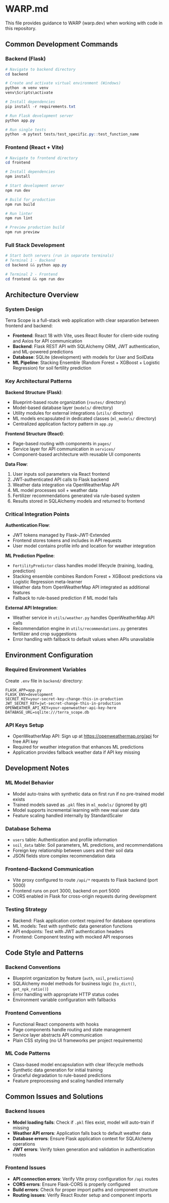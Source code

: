 # WARP.md

This file provides guidance to WARP (warp.dev) when working with code in this repository.

## Common Development Commands

### Backend (Flask)
```powershell
# Navigate to backend directory
cd backend

# Create and activate virtual environment (Windows)
python -m venv venv
venv\Scripts\activate

# Install dependencies
pip install -r requirements.txt

# Run Flask development server
python app.py

# Run single tests
python -m pytest tests/test_specific.py::test_function_name
```

### Frontend (React + Vite)
```powershell
# Navigate to frontend directory
cd frontend

# Install dependencies
npm install

# Start development server
npm run dev

# Build for production
npm run build

# Run linter
npm run lint

# Preview production build
npm run preview
```

### Full Stack Development
```powershell
# Start both servers (run in separate terminals)
# Terminal 1 - Backend
cd backend && python app.py

# Terminal 2 - Frontend  
cd frontend && npm run dev
```

## Architecture Overview

### System Design
Terra Scope is a full-stack web application with clear separation between frontend and backend:

- **Frontend**: React 18 with Vite, uses React Router for client-side routing and Axios for API communication
- **Backend**: Flask REST API with SQLAlchemy ORM, JWT authentication, and ML-powered predictions
- **Database**: SQLite (development) with models for User and SoilData
- **ML Pipeline**: Stacking Ensemble (Random Forest + XGBoost + Logistic Regression) for soil fertility prediction

### Key Architectural Patterns

**Backend Structure (Flask)**:
- Blueprint-based route organization (`routes/` directory)
- Model-based database layer (`models/` directory)  
- Utility modules for external integrations (`utils/` directory)
- ML models encapsulated in dedicated classes (`ml_models/` directory)
- Centralized application factory pattern in `app.py`

**Frontend Structure (React)**:
- Page-based routing with components in `pages/`
- Service layer for API communication in `services/`
- Component-based architecture with reusable UI components

**Data Flow**:
1. User inputs soil parameters via React frontend
2. JWT-authenticated API calls to Flask backend
3. Weather data integration via OpenWeatherMap API
4. ML model processes soil + weather data
5. Fertilizer recommendations generated via rule-based system
6. Results stored in SQLAlchemy models and returned to frontend

### Critical Integration Points

**Authentication Flow**:
- JWT tokens managed by Flask-JWT-Extended
- Frontend stores tokens and includes in API requests
- User model contains profile info and location for weather integration

**ML Prediction Pipeline**:
- `FertilityPredictor` class handles model lifecycle (training, loading, prediction)
- Stacking ensemble combines Random Forest + XGBoost predictions via Logistic Regression meta-learner  
- Weather data from OpenWeatherMap API integrated as additional features
- Fallback to rule-based prediction if ML model fails

**External API Integration**:
- Weather service in `utils/weather.py` handles OpenWeatherMap API calls
- Recommendation engine in `utils/recommendations.py` generates fertilizer and crop suggestions
- Error handling with fallback to default values when APIs unavailable

## Environment Configuration

### Required Environment Variables
Create `.env` file in `backend/` directory:
```
FLASK_APP=app.py
FLASK_ENV=development
SECRET_KEY=your-secret-key-change-this-in-production
JWT_SECRET_KEY=jwt-secret-change-this-in-production
OPENWEATHER_API_KEY=your-openweather-api-key-here
DATABASE_URL=sqlite:///terra_scope.db
```

### API Keys Setup
- OpenWeatherMap API: Sign up at https://openweathermap.org/api for free API key
- Required for weather integration that enhances ML predictions
- Application provides fallback weather data if API key missing

## Development Notes

### ML Model Behavior
- Model auto-trains with synthetic data on first run if no pre-trained model exists
- Trained models saved as `.pkl` files in `ml_models/` (ignored by git)
- Model supports incremental learning with new real user data
- Feature scaling handled internally by StandardScaler

### Database Schema
- `users` table: Authentication and profile information
- `soil_data` table: Soil parameters, ML predictions, and recommendations
- Foreign key relationship between users and their soil data
- JSON fields store complex recommendation data

### Frontend-Backend Communication  
- Vite proxy configured to route `/api/*` requests to Flask backend (port 5000)
- Frontend runs on port 3000, backend on port 5000
- CORS enabled in Flask for cross-origin requests during development

### Testing Strategy
- Backend: Flask application context required for database operations
- ML models: Test with synthetic data generation functions
- API endpoints: Test with JWT authentication headers
- Frontend: Component testing with mocked API responses

## Code Style and Patterns

### Backend Conventions
- Blueprint organization by feature (`auth`, `soil`, `predictions`)
- SQLAlchemy model methods for business logic (`to_dict()`, `get_npk_ratio()`)
- Error handling with appropriate HTTP status codes
- Environment variable configuration with fallbacks

### Frontend Conventions
- Functional React components with hooks
- Page components handle routing and state management  
- Service layer abstracts API communication
- Plain CSS styling (no UI frameworks per project requirements)

### ML Code Patterns
- Class-based model encapsulation with clear lifecycle methods
- Synthetic data generation for initial training
- Graceful degradation to rule-based predictions
- Feature preprocessing and scaling handled internally

## Common Issues and Solutions

### Backend Issues
- **Model loading fails**: Check if `.pkl` files exist, model will auto-train if missing
- **Weather API errors**: Application falls back to default weather data
- **Database errors**: Ensure Flask application context for SQLAlchemy operations
- **JWT errors**: Verify token generation and validation in authentication routes

### Frontend Issues  
- **API connection errors**: Verify Vite proxy configuration for `/api` routes
- **CORS errors**: Ensure Flask-CORS is properly configured
- **Build errors**: Check for proper import paths and component structure
- **Routing issues**: Verify React Router setup and component imports
